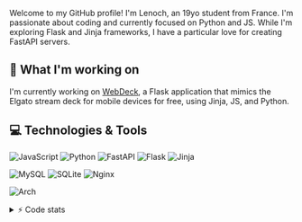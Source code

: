 Welcome to my GitHub profile! I'm Lenoch, an 19yo student from France. I'm passionate about coding and currently focused on Python and JS. While I'm exploring Flask and Jinja frameworks, I have a particular love for creating FastAPI servers.

## 🔭 What I'm working on

I'm currently working on [WebDeck](https://github.com/Lenochxd/WebDeck), a Flask application that mimics the Elgato stream deck for mobile devices for free, using Jinja, JS, and Python.

## 💻 Technologies & Tools

![JavaScript](https://img.shields.io/badge/javascript-%23323330.svg?style=for-the-badge&logo=javascript&logoColor=%23F7DF1E)
![Python](https://img.shields.io/badge/python-3670A0?style=for-the-badge&logo=python&logoColor=ffdd54)
![FastAPI](https://img.shields.io/badge/FastAPI-005571?style=for-the-badge&logo=fastapi)
![Flask](https://img.shields.io/badge/flask-%23000.svg?style=for-the-badge&logo=flask&logoColor=white)
![Jinja](https://img.shields.io/badge/jinja-white.svg?style=for-the-badge&logo=jinja&logoColor=black)

![MySQL](https://img.shields.io/badge/mysql-4479A1.svg?style=for-the-badge&logo=mysql&logoColor=white)
![SQLite](https://img.shields.io/badge/sqlite-%2307405e.svg?style=for-the-badge&logo=sqlite&logoColor=white)
![Nginx](https://img.shields.io/badge/nginx-%23009639.svg?style=for-the-badge&logo=nginx&logoColor=white)

![Arch](https://img.shields.io/badge/Arch%20Linux-1793D1?logo=arch-linux&logoColor=fff&style=for-the-badge)


<details>
  <summary>⚡ Code stats</summary>

  <!-- https://github.com/anuraghazra/github-readme-stats -->
  <img align="center" src="https://github-readme-stats.vercel.app/api?username=Lenochxd&show_icons=true&show=reviews,prs_merged,prs_merged_percentage&theme=tokyonight" />
  <img align="center" src="https://github-readme-stats.vercel.app/api/top-langs/?username=Lenochxd&layout=compact&langs_count=10&theme=tokyonight" />
  <!-- https://github.com/ryo-ma/github-profile-trophy -->
  <img align="center" src="https://github-profile-trophy.vercel.app/?username=Lenochxd&theme=tokyonight" />
</details>
